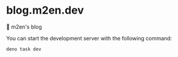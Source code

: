 # blog.m2en.dev

👣 m2en's blog

You can start the development server with the following command:

```shell
deno task dev
```
